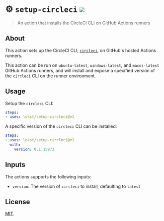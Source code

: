 # :gear: `setup-circleci` ![](https://github.com/lokst/setup-circleci/workflows/Tests/badge.svg)
> An action that installs the CircleCI CLI on GitHub Actions runners

## About
This action sets up the CircleCI CLI, [`circleci`](https://github.com/CircleCI-Public/circleci-cli), on GitHub's hosted Actions runners.

This action can be run on `ubuntu-latest`, `windows-latest`, and `macos-latest` GitHub Actions runners, and will install and expose a specified version of the `circleci` CLI on the runner environment.

## Usage

Setup the `circleci` CLI:

```yaml
steps:
- uses: lokst/setup-circleci@v1
```

A specific version of the `circleci` CLI can be installed:

```yaml
steps:
- uses: lokst/setup-circleci@v1
  with:
    version: 0.1.15973
```

## Inputs
The actions supports the following inputs:

- `version`: The version of `circleci` to install, defaulting to `latest`

## License
[MIT](LICENSE).
